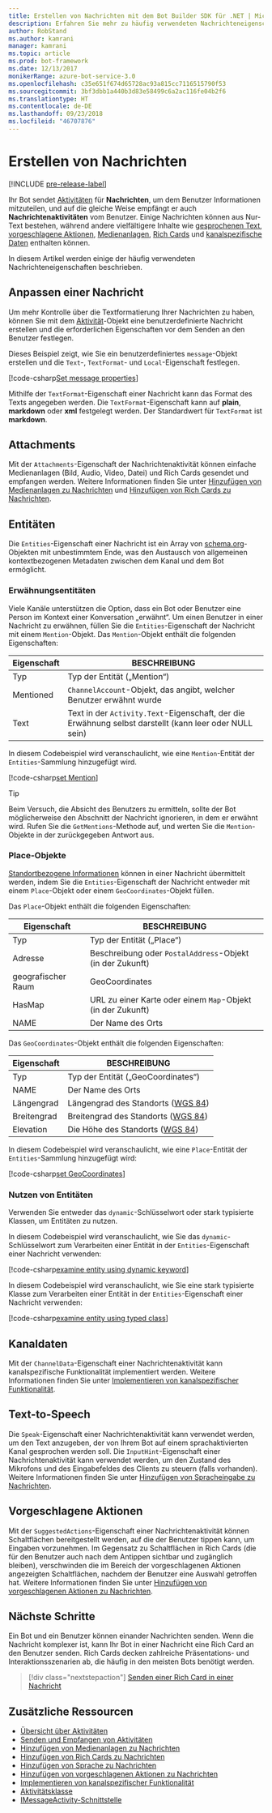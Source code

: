 ```yaml
---
title: Erstellen von Nachrichten mit dem Bot Builder SDK für .NET | Microsoft-Dokumentation
description: Erfahren Sie mehr zu häufig verwendeten Nachrichteneigenschaften innerhalb des Bot Builder SDK für .NET.
author: RobStand
ms.author: kamrani
manager: kamrani
ms.topic: article
ms.prod: bot-framework
ms.date: 12/13/2017
monikerRange: azure-bot-service-3.0
ms.openlocfilehash: c35e651f674d65728ac93a815cc7116515790f53
ms.sourcegitcommit: 3bf3dbb1a440b3d83e58499c6a2ac116fe04b2f6
ms.translationtype: HT
ms.contentlocale: de-DE
ms.lasthandoff: 09/23/2018
ms.locfileid: "46707876"
---
```

# <a name="create-messages"></a>Erstellen von Nachrichten

[!INCLUDE [pre-release-label](../includes/pre-release-label-v3.md)]

Ihr Bot sendet [Aktivitäten](bot-builder-dotnet-activities.md) für **Nachrichten**, um dem Benutzer Informationen mitzuteilen, und auf die gleiche Weise empfängt er auch **Nachrichtenaktivitäten** vom Benutzer. Einige Nachrichten können aus Nur-Text bestehen, während andere vielfältigere Inhalte wie [gesprochenen Text](bot-builder-dotnet-text-to-speech.md), [vorgeschlagene Aktionen](bot-builder-dotnet-add-suggested-actions.md), [Medienanlagen](bot-builder-dotnet-add-media-attachments.md), [Rich Cards](bot-builder-dotnet-add-rich-card-attachments.md) und [kanalspezifische Daten](bot-builder-dotnet-channeldata.md) enthalten können. 

In diesem Artikel werden einige der häufig verwendeten Nachrichteneigenschaften beschrieben.

## <a name="customizing-a-message"></a>Anpassen einer Nachricht

Um mehr Kontrolle über die Textformatierung Ihrer Nachrichten zu haben, können Sie mit dem [Aktivität](https://docs.botframework.com/en-us/csharp/builder/sdkreference/dc/d2f/class_microsoft_1_1_bot_1_1_connector_1_1_activity.html)-Objekt eine benutzerdefinierte Nachricht erstellen und die erforderlichen Eigenschaften vor dem Senden an den Benutzer festlegen.

Dieses Beispiel zeigt, wie Sie ein benutzerdefiniertes `message`-Objekt erstellen und die `Text`-, `TextFormat`- und `Local`-Eigenschaft festlegen.

[!code-csharp[Set message properties](../includes/code/dotnet-create-messages.cs#setBasicProperties)]

Mithilfe der `TextFormat`-Eigenschaft einer Nachricht kann das Format des Texts angegeben werden. Die `TextFormat`-Eigenschaft kann auf **plain**, **markdown** oder **xml** festgelegt werden. Der Standardwert für `TextFormat` ist **markdown**. 

## <a name="attachments"></a>Attachments

Mit der `Attachments`-Eigenschaft der Nachrichtenaktivität können einfache Medienanlagen (Bild, Audio, Video, Datei) und Rich Cards gesendet und empfangen werden. Weitere Informationen finden Sie unter [Hinzufügen von Medienanlagen zu Nachrichten](bot-builder-dotnet-add-media-attachments.md) und [Hinzufügen von Rich Cards zu Nachrichten](bot-builder-dotnet-add-rich-card-attachments.md).

## <a name="entities"></a>Entitäten

Die `Entities`-Eigenschaft einer Nachricht ist ein Array von <a href="http://schema.org/" target="_blank">schema.org</a>-Objekten mit unbestimmtem Ende, was den Austausch von allgemeinen kontextbezogenen Metadaten zwischen dem Kanal und dem Bot ermöglicht.

### <a name="mention-entities"></a>Erwähnungsentitäten

Viele Kanäle unterstützen die Option, dass ein Bot oder Benutzer eine Person im Kontext einer Konversation „erwähnt“. Um einen Benutzer in einer Nachricht zu erwähnen, füllen Sie die `Entities`-Eigenschaft der Nachricht mit einem `Mention`-Objekt. Das `Mention`-Objekt enthält die folgenden Eigenschaften: 

| Eigenschaft | BESCHREIBUNG | 
|----|----|
| Typ | Typ der Entität („Mention“) | 
| Mentioned | `ChannelAccount`-Objekt, das angibt, welcher Benutzer erwähnt wurde | 
| Text | Text in der `Activity.Text`-Eigenschaft, der die Erwähnung selbst darstellt (kann leer oder NULL sein) |

In diesem Codebeispiel wird veranschaulicht, wie eine `Mention`-Entität der `Entities`-Sammlung hinzugefügt wird.

[!code-csharp[set Mention](../includes/code/dotnet-create-messages.cs#setMention)]

> [!TIP]
> Beim Versuch, die Absicht des Benutzers zu ermitteln, sollte der Bot möglicherweise den Abschnitt der Nachricht ignorieren, in dem er erwähnt wird. Rufen Sie die `GetMentions`-Methode auf, und werten Sie die `Mention`-Objekte in der zurückgegeben Antwort aus.

### <a name="place-objects"></a>Place-Objekte

<a href="https://schema.org/Place" target="_blank">Standortbezogene Informationen</a> können in einer Nachricht übermittelt werden, indem Sie die `Entities`-Eigenschaft der Nachricht entweder mit einem `Place`-Objekt oder einem `GeoCoordinates`-Objekt füllen. 

Das `Place`-Objekt enthält die folgenden Eigenschaften:

| Eigenschaft | BESCHREIBUNG | 
|----|----|
| Typ | Typ der Entität („Place“) |
| Adresse | Beschreibung oder `PostalAddress`-Objekt (in der Zukunft) | 
| geografischer Raum | GeoCoordinates | 
| HasMap | URL zu einer Karte oder einem `Map`-Objekt (in der Zukunft) |
| NAME | Der Name des Orts |

Das `GeoCoordinates`-Objekt enthält die folgenden Eigenschaften:

| Eigenschaft | BESCHREIBUNG | 
|----|----|
| Typ | Typ der Entität („GeoCoordinates“) |
| NAME | Der Name des Orts |
| Längengrad | Längengrad des Standorts (<a href="https://en.wikipedia.org/wiki/World_Geodetic_System" target="_blank">WGS 84</a>) | 
| Breitengrad | Breitengrad des Standorts (<a href="https://en.wikipedia.org/wiki/World_Geodetic_System" target="_blank">WGS 84</a>) | 
| Elevation | Die Höhe des Standorts (<a href="https://en.wikipedia.org/wiki/World_Geodetic_System" target="_blank">WGS 84</a>) | 

In diesem Codebeispiel wird veranschaulicht, wie eine `Place`-Entität der `Entities`-Sammlung hinzugefügt wird:

[!code-csharp[set GeoCoordinates](../includes/code/dotnet-create-messages.cs#setGeoCoord)]

### <a name="consume-entities"></a>Nutzen von Entitäten

Verwenden Sie entweder das `dynamic`-Schlüsselwort oder stark typisierte Klassen, um Entitäten zu nutzen.

In diesem Codebeispiel wird veranschaulicht, wie Sie das `dynamic`-Schlüsselwort zum Verarbeiten einer Entität in der `Entities`-Eigenschaft einer Nachricht verwenden:

[!code-csharp[examine entity using dynamic keyword](../includes/code/dotnet-create-messages.cs#examineEntity1)]

In diesem Codebeispiel wird veranschaulicht, wie Sie eine stark typisierte Klasse zum Verarbeiten einer Entität in der `Entities`-Eigenschaft einer Nachricht verwenden:

[!code-csharp[examine entity using typed class](../includes/code/dotnet-create-messages.cs#examineEntity2)]

## <a name="channel-data"></a>Kanaldaten

Mit der `ChannelData`-Eigenschaft einer Nachrichtenaktivität kann kanalspezifische Funktionalität implementiert werden. Weitere Informationen finden Sie unter [Implementieren von kanalspezifischer Funktionalität](bot-builder-dotnet-channeldata.md).

## <a name="text-to-speech"></a>Text-to-Speech

Die `Speak`-Eigenschaft einer Nachrichtenaktivität kann verwendet werden, um den Text anzugeben, der von Ihrem Bot auf einem sprachaktivierten Kanal gesprochen werden soll. Die `InputHint`-Eigenschaft einer Nachrichtenaktivität kann verwendet werden, um den Zustand des Mikrofons und des Eingabefeldes des Clients zu steuern (falls vorhanden). Weitere Informationen finden Sie unter [Hinzufügen von Spracheingabe zu Nachrichten](bot-builder-dotnet-text-to-speech.md).

## <a name="suggested-actions"></a>Vorgeschlagene Aktionen

Mit der `SuggestedActions`-Eigenschaft einer Nachrichtenaktivität können Schaltflächen bereitgestellt werden, auf die der Benutzer tippen kann, um Eingaben vorzunehmen. Im Gegensatz zu Schaltflächen in Rich Cards (die für den Benutzer auch nach dem Antippen sichtbar und zugänglich bleiben), verschwinden die im Bereich der vorgeschlagenen Aktionen angezeigten Schaltflächen, nachdem der Benutzer eine Auswahl getroffen hat. Weitere Informationen finden Sie unter [Hinzufügen von vorgeschlagenen Aktionen zu Nachrichten](bot-builder-dotnet-add-suggested-actions.md).

## <a name="next-steps"></a>Nächste Schritte

Ein Bot und ein Benutzer können einander Nachrichten senden. Wenn die Nachricht komplexer ist, kann Ihr Bot in einer Nachricht eine Rich Card an den Benutzer senden. Rich Cards decken zahlreiche Präsentations- und Interaktionsszenarien ab, die häufig in den meisten Bots benötigt werden.

> [!div class="nextstepaction"]
> [Senden einer Rich Card in einer Nachricht](bot-builder-dotnet-add-rich-card-attachments.md)

## <a name="additional-resources"></a>Zusätzliche Ressourcen

- [Übersicht über Aktivitäten](bot-builder-dotnet-activities.md)
- [Senden und Empfangen von Aktivitäten](bot-builder-dotnet-connector.md)
- [Hinzufügen von Medienanlagen zu Nachrichten](bot-builder-dotnet-add-media-attachments.md)
- [Hinzufügen von Rich Cards zu Nachrichten](bot-builder-dotnet-add-rich-card-attachments.md)
- [Hinzufügen von Sprache zu Nachrichten](bot-builder-dotnet-text-to-speech.md)
- [Hinzufügen von vorgeschlagenen Aktionen zu Nachrichten](bot-builder-dotnet-add-suggested-actions.md)
- [Implementieren von kanalspezifischer Funktionalität](bot-builder-dotnet-channeldata.md)
- <a href="https://docs.botframework.com/en-us/csharp/builder/sdkreference/dc/d2f/class_microsoft_1_1_bot_1_1_connector_1_1_activity.html" target="_blank">Aktivitätsklasse</a>
- <a href="/dotnet/api/microsoft.bot.connector.imessageactivity" target="_blank">IMessageActivity-Schnittstelle</a>

